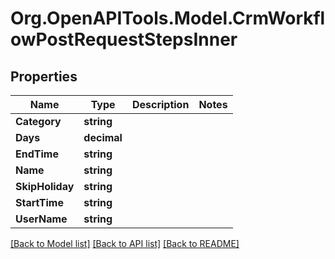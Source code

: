 # Org.OpenAPITools.Model.CrmWorkflowPostRequestStepsInner

## Properties

Name | Type | Description | Notes
------------ | ------------- | ------------- | -------------
**Category** | **string** |  | 
**Days** | **decimal** |  | 
**EndTime** | **string** |  | 
**Name** | **string** |  | 
**SkipHoliday** | **string** |  | 
**StartTime** | **string** |  | 
**UserName** | **string** |  | 

[[Back to Model list]](../README.md#documentation-for-models) [[Back to API list]](../README.md#documentation-for-api-endpoints) [[Back to README]](../README.md)

